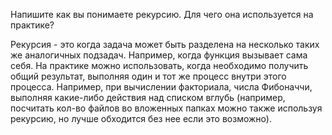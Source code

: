 Напишите как вы понимаете рекурсию. Для чего она используется на практике?

Рекурсия - это когда задача может быть разделена на несколько таких же аналогичных подзадач. Например, когда функция вызывает сама себя.
На практике можно использовать, когда необходимо получить общий результат, выполняя один и тот же процесс внутри этого процесса. 
Например, при вычислении факториала, числа Фибоначчи, выполняя какие-либо действия над списком вглубь (например, посчитать кол-во файлов во вложенных папках можно также используя рекурсию, но лучше обходится без нее если это возможно).